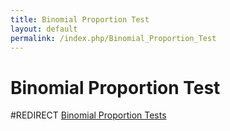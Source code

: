 ```yaml
---
title: Binomial Proportion Test
layout: default
permalink: /index.php/Binomial_Proportion_Test
---
```


# Binomial Proportion Test

#REDIRECT [Binomial Proportion Tests](Binomial_Proportion_Tests)